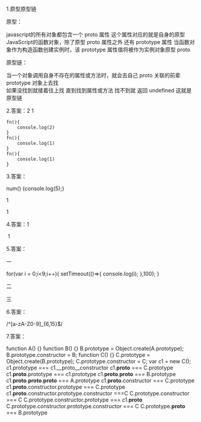 1.原型原型链



原型：

 javascript的所有对象都包含一个 proto 属性 这个属性对应的就是自身的原型
 JavaScript的函数对象，除了原型 proto 属性之外 还有 prototype 属性 当函数对象作为构造函数创建实例时，该 prototype 属性值将被作为实例对象原型 proto



原型链：

 当一个对象调用自身不存在的属性或方法时，就会去自己 proto 关联的前辈 prototype 对象上去找  
 如果没找到就接着往上找 直到找到属性或方法 找不到就 返回 undefined 这就是原型链





2.答案：2     1       

````
fn(){
	console.log(2)
}
fn(){
	console.log(1)
}
fn(){
	console.log(1)
}
````



3.答案：



num() {console.log(5);}

1

1





4.答案：1  

​			   1





5.答案：

一

for(var i = 0;i<9;i++){ 
	setTimeout(()=>{ console.log(i); },100);
 }



二





三







6.答案：

/^[a-zA-Z0-9]_{6,15}$/



7.答案：

function A() {}
function B() {}
B.prototype = Object.create(A.prototype);
B.prototype.constructor = B;
function C() {}
C.prototype = Object.create(B.prototype);
C.prototype.constructor = C;
var c1 = new C();
c1.prototype === c1.__proto__constructor
c1.__proto__ === C.prototype 
c1.__proto__.prototype ===   c1.prototype
c1.__proto__.__proto__ === B.prototype 
c1.__proto__.__proto__.__proto__ ===  A.prototype 
c1.__proto__.constructor === C.prototype
c1.__proto__.constructor.prototype === C.prototype
c1.__proto__.constructor.prototype.constructor ===C 
C.prototype.constructor === C
C.prototype.constructor.prototype === c1.__proto__ 
C.prototype.constructor.prototype.constructor ===  C
C.prototype.__proto__ === B.prototype















